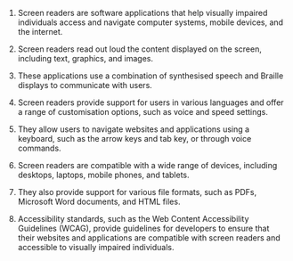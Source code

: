 

1. Screen readers are software applications that help visually impaired individuals access and navigate computer systems, mobile devices, and the internet.

2. Screen readers read out loud the content displayed on the screen, including text, graphics, and images.

3. These applications use a combination of synthesised speech and Braille displays to communicate with users.

4. Screen readers provide support for users in various languages and offer a range of customisation options, such as voice and speed settings.

5. They allow users to navigate websites and applications using a keyboard, such as the arrow keys and tab key, or through voice commands.

6. Screen readers are compatible with a wide range of devices, including desktops, laptops, mobile phones, and tablets.

7. They also provide support for various file formats, such as PDFs, Microsoft Word documents, and HTML files.

8. Accessibility standards, such as the Web Content Accessibility Guidelines (WCAG), provide guidelines for developers to ensure that their websites and applications are compatible with screen readers and accessible to visually impaired individuals.